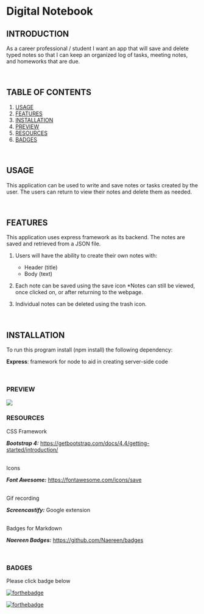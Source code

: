 # Digital Notebook


## INTRODUCTION
As a career professional / student I want an app that will save and delete typed notes so that I can keep an organized log of tasks, meeting notes, and homeworks that are due. 



<br>


## TABLE OF CONTENTS

1. [USAGE](#usage)
2. [FEATURES](#features)
3. [INSTALLATION](#installation)
4. [PREVIEW](#preview)
5. [RESOURCES](#resources)
6. [BADGES](#badges)


<br>

## USAGE

This application can be used to write and save notes or tasks created by the user.  The users can return to view their notes and delete them as needed. 


<br>

## FEATURES
 This application uses express framework as its backend.
 The notes are saved and retrieved from a JSON file. 

1. Users will have the ability to create their own notes with:
    * Header (title)
    *  Body (text)

2. Each note can be saved using the save icon
    *Notes can still be viewed, once clicked on, or after returning to the webpage.

3. Individual notes can be deleted using the trash icon.


<br>

## INSTALLATION

To run this program install (npm install) the following dependency:

 **Express**: framework for node to aid in creating server-side code


<br>

### PREVIEW

<img src="public\assets\images\Note_Taker_app.gif">



<br>

### RESOURCES

CSS Framework

***Bootstrap 4:*** https://getbootstrap.com/docs/4.4/getting-started/introduction/

<br>
Icons

***Font Awesome:*** https://fontawesome.com/icons/save

<br>
Gif recording

***Screencastify:*** Google extension

<br>
Badges for Markdown

***Naereen Badges:*** https://github.com/Naereen/badges

<br>

### BADGES
Please click badge below 

[![forthebadge](https://forthebadge.com/images/badges/check-it-out.svg)](https://lturner19.github.io/Digital_Notebook/)

[![forthebadge](https://forthebadge.com/images/badges/60-percent-of-the-time-works-every-time.svg)](https://forthebadge.com)
